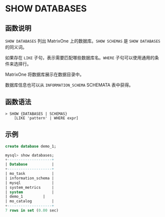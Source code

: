 # **SHOW DATABASES**

## **函数说明**

`SHOW DATABASES` 列出 MatrixOne 上的数据库。`SHOW SCHEMAS` 是 `SHOW DATABASES` 的同义词。

如果存在 `LIKE` 子句，表示需要匹配哪些数据库名。`WHERE` 子句可以使用通用的条件来选择行。

MatrixOne 将数据库展示在数据目录中。

数据库信息也可以从 `INFORMATION_SCHEMA` SCHEMATA 表中获得。

## **函数语法**

```
> SHOW {DATABASES | SCHEMAS}
    [LIKE 'pattern' | WHERE expr]
```

## **示例**

```sql
create database demo_1;

mysql> show databases;
+--------------------+
| Database           |
+--------------------+
| mo_task            |
| information_schema |
| mysql              |
| system_metrics     |
| system             |
| demo_1         |
| mo_catalog         |
+--------------------+
7 rows in set (0.00 sec)
```
